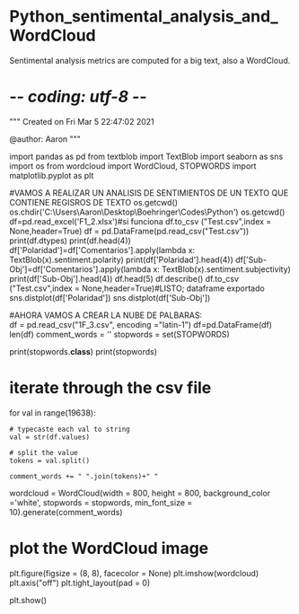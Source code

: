 # Python_sentimental_analysis_and_WordCloud
Sentimental analysis metrics are computed for a big text, also a WordCloud.

# -*- coding: utf-8 -*-
"""
Created on Fri Mar  5 22:47:02 2021

@author: Aaron
"""

import pandas as pd
from textblob import TextBlob
import seaborn as sns
import os
from wordcloud import WordCloud, STOPWORDS 
import matplotlib.pyplot as plt 

#VAMOS A REALIZAR UN ANALISIS DE SENTIMIENTOS DE UN TEXTO QUE CONTIENE REGISROS DE TEXTO
os.getcwd()
os.chdir('C:\\Users\\Aaron\\Desktop\\Boehringer\\Codes\\Python')
os.getcwd()
df=pd.read_excel('F1_2.xlsx')#si funciona
df.to_csv ("Test.csv",index = None,header=True)
df = pd.DataFrame(pd.read_csv("Test.csv"))
print(df.dtypes)
print(df.head(4))
df['Polaridad']=df['Comentarios'].apply(lambda x: TextBlob(x).sentiment.polarity)
print(df['Polaridad'].head(4))
df['Sub-Obj']=df['Comentarios'].apply(lambda x: TextBlob(x).sentiment.subjectivity)
print(df['Sub-Obj'].head(4))
df.head(5)
df.describe()
df.to_csv ("Test.csv",index = None,header=True)#LISTO; dataframe exportado
sns.distplot(df['Polaridad'])
sns.distplot(df['Sub-Obj'])


#AHORA VAMOS A CREAR LA NUBE DE PALBARAS:  
df = pd.read_csv("1F_3.csv", encoding ="latin-1") 
df=pd.DataFrame(df)
len(df)
comment_words = '' 
stopwords = set(STOPWORDS) 
  
print(stopwords.__class__)
print(stopwords)
# iterate through the csv file 
for val in range(19638): 
      
    # typecaste each val to string 
    val = str(df.values) 
  
    # split the value 
    tokens = val.split() 
      
    comment_words += " ".join(tokens)+" "
  
wordcloud = WordCloud(width = 800, height = 800, 
                background_color ='white', 
                stopwords = stopwords, 
                min_font_size = 10).generate(comment_words) 
  
# plot the WordCloud image                        
plt.figure(figsize = (8, 8), facecolor = None) 
plt.imshow(wordcloud) 
plt.axis("off") 
plt.tight_layout(pad = 0) 
  
plt.show()
